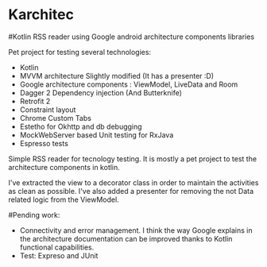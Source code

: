 Karchitec
================

#Kotlin RSS reader using Google android architecture components libraries

Pet project for testing several technologies:
- Kotlin
- MVVM architecture Slightly modified (It has a presenter :D)
- Google architecture components : ViewModel, LiveData and Room
- Dagger 2 Dependency injection (And Butterknife)
- Retrofit 2
- Constraint layout
- Chrome Custom Tabs
- Estetho for Okhttp and db debugging
- MockWebServer based Unit testing for RxJava
- Espresso tests
 
Simple RSS reader for tecnology testing. It is mostly a pet project to test the architecture components in kotlin.

I've extracted the view to a decorator class in order to maintain the activities as clean as possible. I've also added a presenter for removing the not Data related logic from the ViewModel.


#Pending work:
- Connectivity and error management. I think the way Google explains in the architecture documentation can be improved thanks to Kotlin functional capabilities.
- Test: Expreso and JUnit